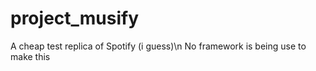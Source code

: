 # project_musify
A cheap test replica of Spotify (i guess)\n
No framework is being use to make this
